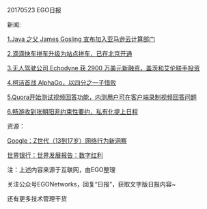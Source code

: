20170523 EGO日报

新闻:

[1.Java 之父 James Gosling 宣布加入亚马逊云计算部门](http://www.pingwest.com/wire/java-amazon/)

[2.滴滴快车拼车升级为站点拼车，已在北京开通](https://news.cnblogs.com/n/569972/)

[3.无人驾驶公司 Echodyne 获 2900 万美元新融资，盖茨和艾伦联手投资](https://www.chinaventure.com.cn/cmsmodel/news/detail/313791.shtml)

[4.柯洁首战 AlphaGo，以四分之一子惜败](https://www.huxiu.com/article/196441.html)

[5.Quora开始测试视频回答功能，内测用户可在客户端录制视频回答问题](http://tech.qq.com/a/20170523/021802.htm)

[6.畅游收到张朝阳非约束性要约，私有化提上日程](http://tech.qq.com/a/20170523/023184.htm)

资源：

[Google：Z世代（13到17岁）网络行为新洞察](http://www.199it.com/archives/581338.html)

[世界银行：世界发展报告：数字红利](http://www.199it.com/archives/594860.html)

注：上述内容来源于互联网，由EGO整理

关注公众号EGONetworks，回复“日报”，获取文字版日报内容~

还有更多技术管理干货
